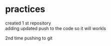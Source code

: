 # practices
created 1 st repository 
<br> 
adding updated push to the code so it will workls
<br>

2nd time pushing to git

